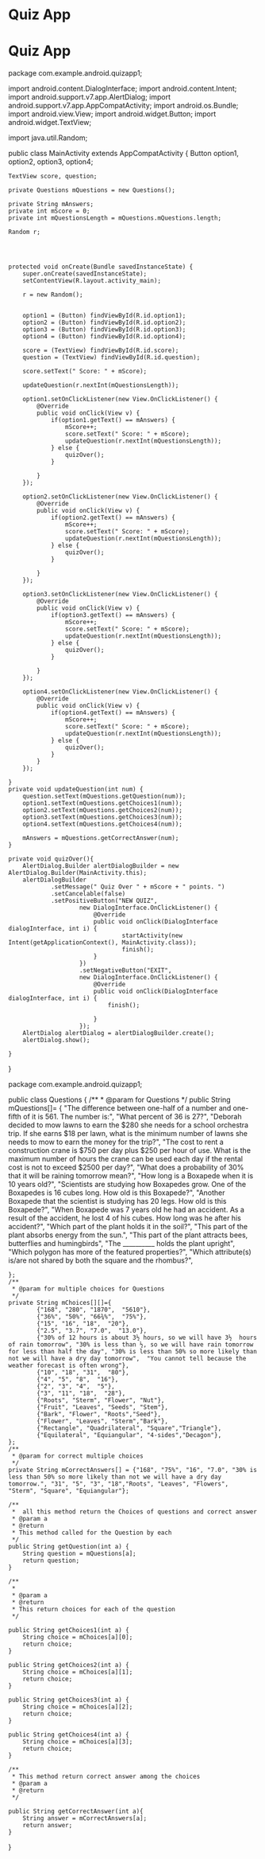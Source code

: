 # Quiz App
# Quiz App
package com.example.android.quizapp1;

import android.content.DialogInterface;
import android.content.Intent;
import android.support.v7.app.AlertDialog;
import android.support.v7.app.AppCompatActivity;
import android.os.Bundle;
import android.view.View;
import android.widget.Button;
import android.widget.TextView;

import java.util.Random;

public class MainActivity extends AppCompatActivity {
    Button option1, option2, option3, option4;

    TextView score, question;

    private Questions mQuestions = new Questions();

    private String mAnswers;
    private int mScore = 0;
    private int mQuestionsLength = mQuestions.mQuestions.length;

    Random r;




    protected void onCreate(Bundle savedInstanceState) {
        super.onCreate(savedInstanceState);
        setContentView(R.layout.activity_main);

        r = new Random();


        option1 = (Button) findViewById(R.id.option1);
        option2 = (Button) findViewById(R.id.option2);
        option3 = (Button) findViewById(R.id.option3);
        option4 = (Button) findViewById(R.id.option4);

        score = (TextView) findViewById(R.id.score);
        question = (TextView) findViewById(R.id.question);

        score.setText(" Score: " + mScore);

        updateQuestion(r.nextInt(mQuestionsLength));

        option1.setOnClickListener(new View.OnClickListener() {
            @Override
            public void onClick(View v) {
                if(option1.getText() == mAnswers) {
                    mScore++;
                    score.setText(" Score: " + mScore);
                    updateQuestion(r.nextInt(mQuestionsLength));
                } else {
                    quizOver();
                }

            }
        });

        option2.setOnClickListener(new View.OnClickListener() {
            @Override
            public void onClick(View v) {
                if(option2.getText() == mAnswers) {
                    mScore++;
                    score.setText(" Score: " + mScore);
                    updateQuestion(r.nextInt(mQuestionsLength));
                } else {
                    quizOver();
                }

            }
        });

        option3.setOnClickListener(new View.OnClickListener() {
            @Override
            public void onClick(View v) {
                if(option3.getText() == mAnswers) {
                    mScore++;
                    score.setText(" Score: " + mScore);
                    updateQuestion(r.nextInt(mQuestionsLength));
                } else {
                    quizOver();
                }

            }
        });

        option4.setOnClickListener(new View.OnClickListener() {
            @Override
            public void onClick(View v) {
                if(option4.getText() == mAnswers) {
                    mScore++;
                    score.setText(" Score: " + mScore);
                    updateQuestion(r.nextInt(mQuestionsLength));
                } else {
                    quizOver();
                }
            }
        });

    }
    private void updateQuestion(int num) {
        question.setText(mQuestions.getQuestion(num));
        option1.setText(mQuestions.getChoices1(num));
        option2.setText(mQuestions.getChoices2(num));
        option3.setText(mQuestions.getChoices3(num));
        option4.setText(mQuestions.getChoices4(num));

        mAnswers = mQuestions.getCorrectAnswer(num);
    }

    private void quizOver(){
        AlertDialog.Builder alertDialogBuilder = new AlertDialog.Builder(MainActivity.this);
        alertDialogBuilder
                .setMessage(" Quiz Over " + mScore + " points. ")
                .setCancelable(false)
                .setPositiveButton("NEW QUIZ",
                        new DialogInterface.OnClickListener() {
                            @Override
                            public void onClick(DialogInterface dialogInterface, int i) {
                                    startActivity(new Intent(getApplicationContext(), MainActivity.class));
                                    finish();
                            }
                        })
                        .setNegativeButton("EXIT",
                        new DialogInterface.OnClickListener() {
                            @Override
                            public void onClick(DialogInterface dialogInterface, int i) {
                                finish();

                            }
                        });
        AlertDialog alertDialog = alertDialogBuilder.create();
        alertDialog.show();

    }

}

package com.example.android.quizapp1;

public class Questions {
    /**
     * @param for Questions
     */
    public String mQuestions[]= {
            "The difference between one-half of a number and one-fifth of it is 561. The number is:",
            "What percent of 36 is 27?",
            "Deborah decided to mow lawns to earn the $280 she needs for a school orchestra trip. If she earns $18 per lawn, what is the minimum number of lawns she needs to mow to earn the money for the trip?",
            "The cost to rent a construction crane is $750 per day plus $250 per hour of use. What is the maximum number of hours the crane can be used each day if the rental cost is not to exceed $2500 per day?",
            "What does a probability of 30%  that it will be raining tomorrow mean?",
            "How long is a Boxapede when it is 10 years old?",
            "Scientists are studying how Boxapedes grow.  One of the Boxapedes is 16 cubes long.  How old is this Boxapede?",
            "Another Boxapede that the scientist is studying has 20 legs.  How old is this Boxapede?",
            "When Boxapede was 7 years old he had an accident.  As a result of the accident, he lost 4 of his cubes.  How long was he after his accident?",
            "Which part of the plant holds it in the soil?",
            "This part of the plant absorbs energy from the sun.",
            "This part of the plant attracts bees, butterflies and humingbirds",
            "The __________ holds the plant upright",
            "Which polygon has more of the featured properties?",
            "Which attribute(s) is/are not shared by both the square and the rhombus?",

    };
    /**
     * @param for multiple choices for Questions
     */
    private String mChoices[][]={
            {"168", "280", "1870",  "5610"},
            {"36%", "50%", "66¾%",  "75%"},
            {"15", "16", "18",  "20"},
            {"2.5", "3.7", "7.0",  "13.0"},
            {"30% of 12 hours is about 3½ hours, so we will have 3½  hours of rain tomorrow", "30% is less than ½, so we will have rain tomorrow for less than half the day", "30% is less than 50% so more likely than not we will have a dry day tomorrow",  "You cannot tell because the weather forecast is often wrong"},
            {"10", "18", "31",  "80"},
            {"4", "5", "8",  "16"},
            {"2", "3", "4",  "5"},
            {"3", "11", "18",  "28"},
            {"Roots", "Sterm", "Flower", "Nut"},
            {"Fruit", "Leaves", "Seeds", "Stem"},
            {"Bark", "Flower", "Roots","Seed"},
            {"Flower", "Leaves", "Sterm","Bark"},
            {"Rectangle", "Quadrilateral", "Square","Triangle"},
            {"Equilateral", "Equiangular", "4-sides","Decagon"},
    };
    /**
     * @param for correct multiple choices
     */
    private String mCorrectAnswers[] = {"168", "75%", "16", "7.0", "30% is less than 50% so more likely than not we will have a dry day tomorrow.", "31", "5", "3", "18","Roots", "Leaves", "Flowers", "Sterm", "Square", "Equiangular"};

    /**
     *  all this method return the Choices of questions and correct answer
     * @param a
     * @return
     * This method called for the Question by each
     */
    public String getQuestion(int a) {
        String question = mQuestions[a];
        return question;
    }

    /**
     *
     * @param a
     * @return
     * This return choices for each of the question
     */

    public String getChoices1(int a) {
        String choice = mChoices[a][0];
        return choice;
    }

    public String getChoices2(int a) {
        String choice = mChoices[a][1];
        return choice;
    }

    public String getChoices3(int a) {
        String choice = mChoices[a][2];
        return choice;
    }

    public String getChoices4(int a) {
        String choice = mChoices[a][3];
        return choice;
    }

    /**
     * This method return correct answer among the choices
     * @param a
     * @return
     */

    public String getCorrectAnswer(int a){
        String answer = mCorrectAnswers[a];
        return answer;
    }
}


